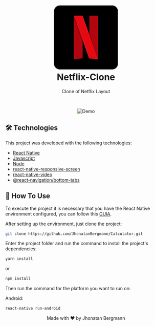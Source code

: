 <h1 align="center">
  <img src="forRDE/icon.png" width="200" height="200" alt="icon" >
  <br>
  Netflix-Clone
  <br>
</h1>

<p align="center">Clone of Netflix Layout</p>

<br>

<p align="center">
  <img src="forRDE/gif.gif" alt="Demo" >
</p>

## 🛠 Technologies
This project was developed with the following technologies:

- [React Native](https://facebook.github.io/react-native/)
- [Javascript](https://devdocs.io/javascript/)
- [Node](https://nodejs.org/en/)
- [react-native-responsive-screen](https://www.npmjs.com/package/react-native-responsive-screen)
- [react-native-video](https://github.com/react-native-video/react-native-video)
- [@react-navigation/bottom-tabs](https://reactnavigation.org/docs/bottom-tab-navigator/)

## 📱 How To Use 

To execute the project it is necessary that you have the React Native environment configured, you can follow this [GUIA](https://reactnative.dev/docs/environment-setup).

After setting up the environment, just clone the project:

```sh
git clone https://github.com/JhonatanBergmann/Calculator.git
```

Enter the project folder and run the command to install the project's dependencies:

```sh
yarn install
```
or
```sh
npm install
```

Then run the command for the platform you want to run on:

Android:

```sh
react-native run-android
```

<p align="center">
 Made with ♥ by Jhonatan Bergmann
</p>
